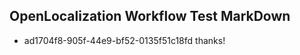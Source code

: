 ## OpenLocalization Workflow Test MarkDown

* ad1704f8-905f-44e9-bf52-0135f51c18fd 
thanks!



<!--HONumber=Jan16_HO3-->
